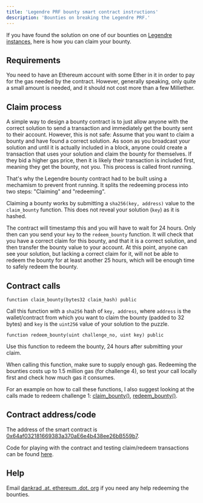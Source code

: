 ```yaml
---
title: 'Legendre PRF bounty smart contract instructions'
description: 'Bounties on breaking the Legendre PRF.'
---
```


If you have found the solution on one of our bounties on [Legendre instances](/bounties/legendre-prf/concrete-instance-bounties), here is how you can claim your bounty.

## Requirements

You need to have an Ethereum account with some Ether in it in order to pay for the gas needed by the contract. However, generally speaking, only quite a small amount is needed, and it should not cost more than a few Milliether.

## Claim process

A simple way to design a bounty contract is to just allow anyone with the correct solution to send a transaction and immediately get the bounty sent to their account. However, this is not safe: Assume that you want to claim a bounty and have found a correct solution. As soon as you broadcast your solution and until it is actually included in a block, anyone could create a transaction that uses your solution and claim the bounty for themselves. If they bid a higher gas price, then it is likely their transaction is included first, meaning they get the bounty, not you. This process is called front running.

That's why the Legendre bounty contract had to be built using a mechamism to prevent front running. It splits the redeeming process into two steps: "Claiming" and "redeeming".

Claiming a bounty works by submitting a `sha256(key, address)` value to the `claim_bounty` function. This does not reveal your solution (`key`) as it is hashed.

The contract will timestamp this and you will have to wait for 24 hours. Only then can you send your `key` to the `redeem_bounty` function. It will check that you have a correct claim for this bounty, and that it is a correct solution, and then transfer the bounty value to your account. At this point, anyone can see your solution, but lacking a correct claim for it, will not be able to redeem the bounty for at least another 25 hours, which will be enough time to safely redeem the bounty.

## Contract calls

`function claim_bounty(bytes32 claim_hash) public`

Call this function with a `sha256` hash of `key, address`, where `address` is the wallet/contract from which you want to claim the bounty (padded to 32 bytes) and `key` is the `uint256` value of your solution to the puzzle.

`function redeem_bounty(uint challenge_no, uint key) public`

Use this function to redeem the bounty, 24 hours after submitting your claim.

When calling this function, make sure to supply enough gas. Redeeming the bounties costs up to 1.5 million gas (for challenge 4), so test your call locally first and check how much gas it consumes.

For an example on how to call these functions, I also suggest looking at the calls made to redeem challenge 1: [claim_bounty()](https://etherscan.io/tx/0x6cbf7b49ba401721909e0a07bb18ac857ac9fe30595740c3a4fd74e5a78ccb61), [redeem_bounty()](https://etherscan.io/tx/0xb9ee411d12356bf56685283ca42f5c6b5b9b644d0b37bc2e729aa395eedb0ec8).

## Contract address/code

The address of the smart contract is [0x64af032181669383a370aE6e4b438ee26bB559b7](https://etherscan.io/address/0x64af032181669383a370ae6e4b438ee26bb559b7).

Code for playing with the contract and testing claim/redeem transactions can be found [here](https://github.com/dankrad/Legendre-bounty).

## Help

Email [dankrad .at. ethereum .dot. org](mailto:dankrad%20.at.%20ethereum%20.dot.%20org) if you need any help redeeming the bounties.
